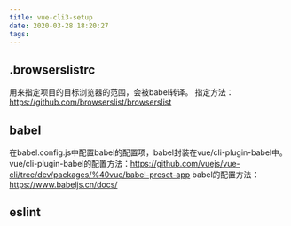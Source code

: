 ```yaml
---
title: vue-cli3-setup
date: 2020-03-28 18:20:27
tags:
---
```

## .browserslistrc
用来指定项目的目标浏览器的范围，会被babel转译。
指定方法：https://github.com/browserslist/browserslist
## babel
在babel.config.js中配置babel的配置项，babel封装在vue/cli-plugin-babel中。
vue/cli-plugin-babel的配置方法：https://github.com/vuejs/vue-cli/tree/dev/packages/%40vue/babel-preset-app
babel的配置方法：https://www.babeljs.cn/docs/
## eslint